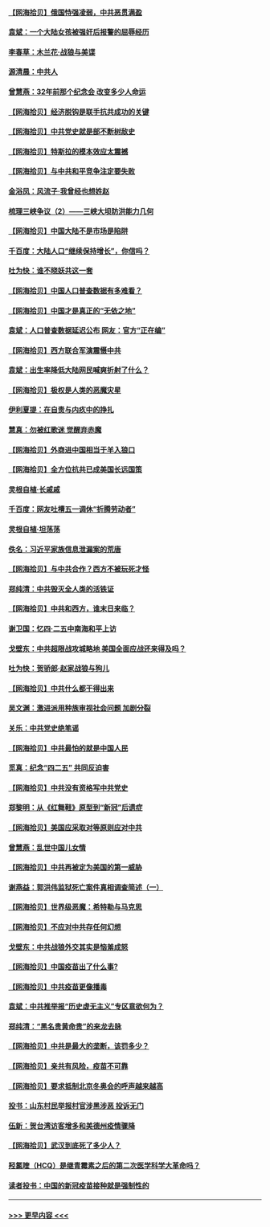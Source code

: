 #### [【网海拾贝】俄国恃强凌弱，中共恶贯满盈](../pages/nsc993/n12936626.md?t=05102351) 
#### [袁斌：一个大陆女孩被强奸后报警的屈辱经历](../pages/nsc993/n12936547.md?t=05102351) 
#### [李春草：木兰花·战狼与美谍](../pages/nsc993/n12935995.md?t=05102351) 
#### [源清晨：中共人](../pages/nsc993/n12935589.md?t=05102351) 
#### [曾慧燕：32年前那个纪念会 改变多少人命运](../pages/nsc993/n12934233.md?t=05102351) 
#### [【网海拾贝】经济脱钩是联手抗共成功的关键](../pages/nsc993/n12934176.md?t=05102351) 
#### [【网海拾贝】中共党史就是部不断树敌史](../pages/nsc993/n12932844.md?t=05102351) 
#### [【网海拾贝】特斯拉的模本效应太震撼](../pages/nsc993/n12925626.md?t=05102351) 
#### [【网海拾贝】与中共和平竞争注定要失败](../pages/nsc993/n12923326.md?t=05102351) 
#### [金浴凤：风流子‧我曾经也想姓赵](../pages/nsc993/n12920911.md?t=05102351) 
#### [梳理三峡争议（2）——三峡大坝防洪能力几何](../pages/nsc993/n12920173.md?t=05102351) 
#### [【网海拾贝】中国大陆不是市场是陷阱](../pages/nsc993/n12920143.md?t=05102351) 
#### [千百度：大陆人口“继续保持增长”，你信吗？](../pages/nsc993/n12918946.md?t=05102351) 
#### [吐为快：谁不晓妖共这一套](../pages/nsc993/n12918941.md?t=05102351) 
#### [【网海拾贝】中国人口普查数据有多难看？](../pages/nsc993/n12917822.md?t=05102351) 
#### [【网海拾贝】中国才是真正的“无依之地”](../pages/nsc993/n12915845.md?t=05102351) 
#### [袁斌：人口普查数据延迟公布 网友：官方“正在编”](../pages/nsc993/n12915748.md?t=05102351) 
#### [【网海拾贝】西方联合军演震慑中共](../pages/nsc993/n12913466.md?t=05102351) 
#### [袁斌：出生率降低大陆网民喊爽折射了什么？](../pages/nsc993/n12913365.md?t=05102351) 
#### [【网海拾贝】极权是人类的恶魔灾星](../pages/nsc993/n12910697.md?t=05102351) 
#### [伊利夏提：在自责与内疚中的挣扎](../pages/nsc993/n12910493.md?t=05102351) 
#### [慧真：勿被红歌迷 觉醒弃赤魔](../pages/nsc993/n12910485.md?t=05102351) 
#### [【网海拾贝】外商进中国相当于羊入狼口](../pages/nsc993/n12908274.md?t=05102351) 
#### [【网海拾贝】全方位抗共已成美国长远国策](../pages/nsc993/n12906878.md?t=05102351) 
#### [灵根自植‧长戚戚](../pages/nsc993/n12905585.md?t=05102351) 
#### [千百度：网友吐槽五一调休“折腾劳动者”](../pages/nsc993/n12905934.md?t=05102351) 
#### [灵根自植‧坦荡荡](../pages/nsc993/n12905562.md?t=05102351) 
#### [佚名：习近平家族信息泄漏案的荒唐](../pages/nsc993/n12904705.md?t=05102351) 
#### [【网海拾贝】与中共合作？西方不被玩死才怪](../pages/nsc993/n12903873.md?t=05102351) 
#### [郑纯清：中共毁灭全人类的活铁证](../pages/nsc993/n12903785.md?t=05102351) 
#### [【网海拾贝】中共和西方，谁末日来临？](../pages/nsc993/n12903482.md?t=05102351) 
#### [谢卫国：忆四‧二五中南海和平上访](../pages/nsc993/n12902192.md?t=05102351) 
#### [戈壁东：中共超限战攻城略地 美国全面应战还来得及吗？](../pages/nsc993/n12902297.md?t=05102351) 
#### [吐为快：贺骄郎‧赵家战狼与狗儿](../pages/nsc993/n12902280.md?t=05102351) 
#### [【网海拾贝】中共什么都干得出来](../pages/nsc993/n12897500.md?t=05102351) 
#### [吴文渊：激进派用种族审视社会问题 加剧分裂](../pages/nsc993/n12893881.md?t=05102351) 
#### [关乐：中共党史绝笔谣](../pages/nsc993/n12897270.md?t=05102351) 
#### [【网海拾贝】中共最怕的就是中国人民](../pages/nsc993/n12894705.md?t=05102351) 
#### [觅真：纪念“四二五” 共同反迫害](../pages/nsc993/n12894553.md?t=05102351) 
#### [【网海拾贝】中共没有资格写中共党史](../pages/nsc993/n12892231.md?t=05102351) 
#### [郑黎明：从《红舞鞋》原型到“新冠”后遗症](../pages/nsc993/n12890469.md?t=05102351) 
#### [【网海拾贝】美国应采取对等原则应对中共](../pages/nsc993/n12889176.md?t=05102351) 
#### [曾慧燕：乱世中国儿女情](../pages/nsc993/n12887931.md?t=05102351) 
#### [【网海拾贝】中共再被定为美国的第一威胁](../pages/nsc993/n12887580.md?t=05102351) 
#### [谢燕益：郭洪伟监狱死亡案件真相调查简述（一）](../pages/nsc993/n12885648.md?t=05102351) 
#### [【网海拾贝】世界级恶魔：希特勒与马克思](../pages/nsc993/n12884062.md?t=05102351) 
#### [【网海拾贝】不应对中共存任何幻想](../pages/nsc993/n12881460.md?t=05102351) 
#### [戈壁东：中共战狼外交其实是恼羞成怒](../pages/nsc993/n12880392.md?t=05102351) 
#### [【网海拾贝】中国疫苗出了什么事?](../pages/nsc993/n12879124.md?t=05102351) 
#### [【网海拾贝】中共疫苗更像播毒](../pages/nsc993/n12876631.md?t=05102351) 
#### [袁斌：中共推举报“历史虚无主义”专区意欲何为？](../pages/nsc993/n12876530.md?t=05102351) 
#### [郑纯清：“黑名贵黄命贵”的来龙去脉](../pages/nsc993/n12875589.md?t=05102351) 
#### [【网海拾贝】中共是最大的垄断，该罚多少？](../pages/nsc993/n12874006.md?t=05102351) 
#### [【网海拾贝】亲共有风险，疫苗不可靠](../pages/nsc993/n12872224.md?t=05102351) 
#### [【网海拾贝】要求抵制北京冬奥会的呼声越来越高](../pages/nsc993/n12868962.md?t=05102351) 
#### [投书：山东村民举报村官涉黑涉恶 投诉无门](../pages/nsc993/n12869726.md?t=05102351) 
#### [伍新：贺台湾访客增多和美德州疫情骤降](../pages/nsc993/n12865651.md?t=05102351) 
#### [【网海拾贝】武汉到底死了多少人？](../pages/nsc993/n12863707.md?t=05102351) 
#### [羟氯喹（HCQ）是继青霉素之后的第二次医学科学大革命吗？](../pages/nsc993/n12638564.md?t=05102351) 
#### [读者投书：中国的新冠疫苗接种就是强制性的](../pages/nsc993/n12859932.md?t=05102351) 

----
#### [ >>> 更早内容 <<< ](../indexes/nsc993-earlier.md)
